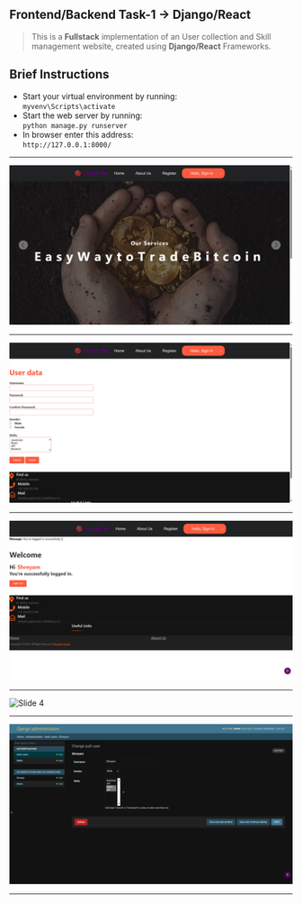 ## Frontend/Backend Task-1 -> Django/React 
> This is a **Fullstack** implementation of an User collection and Skill management website,  created using **Django/React** Frameworks.

## Brief Instructions
* Start your virtual environment by running:  
`myvenv\Scripts\activate`
* Start the web server by running:  
`python manage.py runserver`
* In browser enter this address:  
`http://127.0.0.1:8000/`
---

![Slide 1](Task_img/slide_1.png)


---
![Slide 2](Task_img/slide_2.png)


---
![Slide 3](Task_img/slide_3.png)


---
![Slide 4](Task_img/slide_4.JPG)


---
![Slide 5](Task_img/slide_5.png)


---
